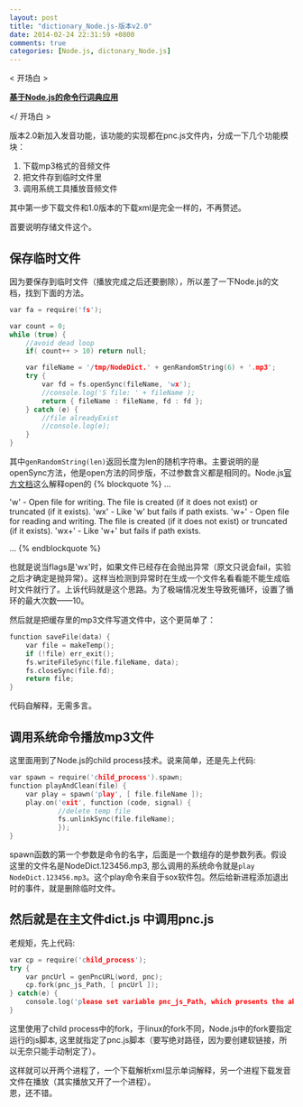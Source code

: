 ```yaml
---
layout: post
title: "dictionary_Node.js-版本v2.0"
date: 2014-02-24 22:31:59 +0800
comments: true
categories: [Node.js, dictonary_Node.js]
---
```


&lt; 开场白 &gt;

[**基于Node.js的命令行词典应用**][0]

&lt;/ 开场白 &gt;

版本2.0新加入发音功能，该功能的实现都在pnc.js文件内，分成一下几个功能模块：

1. 下载mp3格式的音频文件
2. 把文件存到临时文件里
3. 调用系统工具播放音频文件

其中第一步下载文件和1.0版本的下载xml是完全一样的，不再赘述。

首要说明存储文件这个。

## 保存临时文件
因为要保存到临时文件（播放完成之后还要删除），所以差了一下Node.js的文档，找到下面的方法。

``` cpp 
var fa = require('fs');

var count = 0;
while (true) {
	//avoid dead loop
	if( count++ > 10) return null;

	var fileName = '/tmp/NodeDict.' + genRandomString(6) + '.mp3';
	try {
		var fd = fs.openSync(fileName, 'wx');
		//console.log('S file: ' + fileName );
		return { fileName : fileName, fd : fd };
	} catch (e) {
		//file alreadyExist
		//console.log(e);
	}
}
```

其中`genRandomString(len)`返回长度为len的随机字符串。主要说明的是openSync方法，他是open方法的同步版，不过参数含义都是相同的。Node.js[官方文档][1]这么解释open的
{% blockquote %}
...

'w' - Open file for writing. The file is created (if it does not exist) or truncated (if it exists).
'wx' - Like 'w' but fails if path exists.
'w+' - Open file for reading and writing. The file is created (if it does not exist) or truncated (if it exists).
'wx+' - Like 'w+' but fails if path exists.

...
{% endblockquote %}

也就是说当flags是'wx'时，如果文件已经存在会抛出异常（原文只说会fail，实验之后才确定是抛异常）。这样当检测到异常时在生成一个文件名看看能不能生成临时文件就行了。上诉代码就是这个思路。为了极端情况发生导致死循环，设置了循环的最大次数——10。

然后就是把缓存里的mp3文件写道文件中，这个更简单了：

``` cpp
function saveFile(data) {
	var file = makeTemp();
	if (!file) err_exit();
	fs.writeFileSync(file.fileName, data);
	fs.closeSync(file.fd);
	return file;
}
```
代码自解释，无需多言。

## 调用系统命令播放mp3文件
这里面用到了Node.js的child process技术。说来简单，还是先上代码:

```cpp
var spawn = require('child_process').spawn;
function playAndClean(file) {
	var play = spawn('play', [ file.fileName ]);
	play.on('exit', function (code, signal) {
			//delete temp file
			fs.unlinkSync(file.fileName);
			});
}
```
spawn函数的第一个参数是命令的名字，后面是一个数组存的是参数列表。假设这里的文件名是NodeDict.123456.mp3, 那么调用的系统命令就是`play NodeDict.123456.mp3`。这个play命令来自于sox软件包。然后给新进程添加退出时的事件，就是删除临时文件。

## 然后就是在主文件dict.js 中调用pnc.js
老规矩，先上代码:

```cpp 
var cp = require('child_process');
try {
	var pncUrl = genPncURL(word, pnc);
	cp.fork(pnc_js_Path, [ pncUrl ]);
} catch(e) {
	console.log('please set variable pnc_js_Path, which presents the absolute path of pnc.js');
}
```
这里使用了child process中的fork，于linux的fork不同，Node.js中的fork要指定运行的js脚本, 这里就指定了pnc.js脚本（要写绝对路径，因为要创建软链接，所以无奈只能手动制定了）。

这样就可以开两个进程了，一个下载解析xml显示单词解释，另一个进程下载发音文件在播放（其实播放又开了一个进程）。  
恩，还不错。


[0]:https://github.com/LanderlYoung/Dictinoary_Node.js
[1]:http://www.nodejs.org/api/fs.html#fs_fs_open_path_flags_mode_callback
